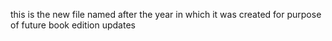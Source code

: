 this is the new file named after the year in which it was created for purpose of future book edition updates
